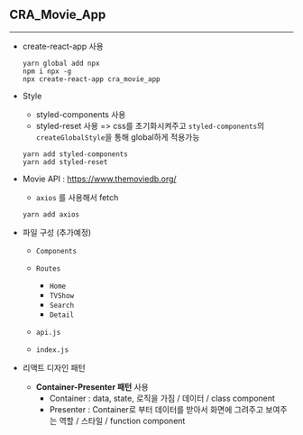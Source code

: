 ## CRA_Movie_App
---
- create-react-app 사용
    ```
    yarn global add npx
    npm i npx -g
    npx create-react-app cra_movie_app 
    ```
- Style
    - styled-components 사용
    - styled-reset 사용 => css를 초기화시켜주고 `styled-components`의 `createGlobalStyle`을 통해 global하게 적용가능    
    ``` 
    yarn add styled-components
    yarn add styled-reset
    ```
- Movie API : <a href="https://www.themoviedb.org/">https://www.themoviedb.org/</a>
    - `axios` 를 사용해서 fetch
    ```
    yarn add axios
    ```
- 파일 구성 (추가예정)
    - `Components`
    - `Routes`
        - `Home`
        - `TVShow`
        - `Search`
        - `Detail`

    - `api.js`
    - `index.js`

- 리액트 디자인 패턴
    - <b>Container-Presenter 패턴</b> 사용
        - Container : data, state, 로직을 가짐 / 데이터 / class component
        - Presenter : Container로 부터 데이터를 받아서 화면에 그려주고 보여주는 역할 / 스타일 / function component
